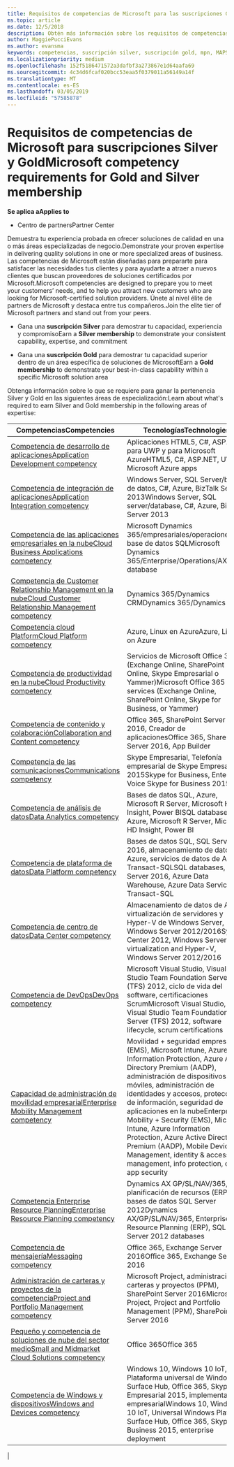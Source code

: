 ```yaml
---
title: Requisitos de competencias de Microsoft para las suscripciones Gold y Silver | Centro de partners
ms.topic: article
ms.date: 12/5/2018
description: Obtén más información sobre los requisitos de competencias para conseguir los niveles de suscripción Silver y Gold.
author: MaggiePucciEvans
ms.author: evansma
keywords: competencias, suscripción silver, suscripción gold, mpn, MAPS, competencia, Microsoft Partner Network, suscripción a la red
ms.localizationpriority: medium
ms.openlocfilehash: 152f5186471572a3dafbf3a273867e1d64aafa69
ms.sourcegitcommit: 4c34d6fcaf020bcc53eaa5f0379011a56149a14f
ms.translationtype: MT
ms.contentlocale: es-ES
ms.lasthandoff: 03/05/2019
ms.locfileid: "57585878"
---
```

# <a name="microsoft-competency-requirements-for-gold-and-silver-membership"></a><span data-ttu-id="20b90-104">Requisitos de competencias de Microsoft para suscripciones Silver y Gold</span><span class="sxs-lookup"><span data-stu-id="20b90-104">Microsoft competency requirements for Gold and Silver membership</span></span>

<span data-ttu-id="20b90-105">**Se aplica a**</span><span class="sxs-lookup"><span data-stu-id="20b90-105">**Applies to**</span></span>

- <span data-ttu-id="20b90-106">Centro de partners</span><span class="sxs-lookup"><span data-stu-id="20b90-106">Partner Center</span></span>

<span data-ttu-id="20b90-107">Demuestra tu experiencia probada en ofrecer soluciones de calidad en una o más áreas especializadas de negocio.</span><span class="sxs-lookup"><span data-stu-id="20b90-107">Demonstrate your proven expertise in delivering quality solutions in one or more specialized areas of business.</span></span> <span data-ttu-id="20b90-108">Las competencias de Microsoft están diseñadas para prepararte para satisfacer las necesidades tus clientes y para ayudarte a atraer a nuevos clientes que buscan proveedores de soluciones certificados por Microsoft.</span><span class="sxs-lookup"><span data-stu-id="20b90-108">Microsoft competencies are designed to prepare you to meet your customers’ needs, and to help you attract new customers who are looking for Microsoft-certified solution providers.</span></span> <span data-ttu-id="20b90-109">Únete al nivel élite de partners de Microsoft y destaca entre tus compañeros.</span><span class="sxs-lookup"><span data-stu-id="20b90-109">Join the elite tier of Microsoft partners and stand out from your peers.</span></span>

- <span data-ttu-id="20b90-110">Gana una **suscripción Silver** para demostrar tu capacidad, experiencia y compromiso</span><span class="sxs-lookup"><span data-stu-id="20b90-110">Earn a **Silver membership** to demonstrate your consistent capability, expertise, and commitment</span></span>

- <span data-ttu-id="20b90-111">Gana una **suscripción Gold** para demostrar tu capacidad superior dentro de un área específica de soluciones de Microsoft</span><span class="sxs-lookup"><span data-stu-id="20b90-111">Earn a **Gold membership** to demonstrate your best-in-class capability within a specific Microsoft solution area</span></span>

<span data-ttu-id="20b90-112">Obtenga información sobre lo que se requiere para ganar la pertenencia Silver y Gold en las siguientes áreas de especialización:</span><span class="sxs-lookup"><span data-stu-id="20b90-112">Learn about what's required to earn Silver and Gold membership in the following areas of expertise:</span></span>

<!-- Removed the ISV competency row as per Sarah Hodge on 12/5/18 

[ISV competency](https://partner.microsoft.com/en-us/membership/isv-competency)| Azure, SQL Server 2016,  Dynamics 365, Office 365, Windows Server 2019, System Center 2016|

-->

| <span data-ttu-id="20b90-113">Competencias</span><span class="sxs-lookup"><span data-stu-id="20b90-113">Competencies</span></span>  | <span data-ttu-id="20b90-114">Tecnologías</span><span class="sxs-lookup"><span data-stu-id="20b90-114">Technologies</span></span> |
|   ------------------   |   -------   |
| [<span data-ttu-id="20b90-115">Competencia de desarrollo de aplicaciones</span><span class="sxs-lookup"><span data-stu-id="20b90-115">Application Development competency</span></span>](https://partner.microsoft.com/membership/application-development-competency) | <span data-ttu-id="20b90-116">Aplicaciones HTML5, C#, ASP.NET, para UWP y para Microsoft Azure</span><span class="sxs-lookup"><span data-stu-id="20b90-116">HTML5, C#, ASP.NET, UWP, Microsoft Azure apps</span></span> |
| [<span data-ttu-id="20b90-117">Competencia de integración de aplicaciones</span><span class="sxs-lookup"><span data-stu-id="20b90-117">Application Integration competency</span></span>](https://partner.microsoft.com/membership/application-integration-competency) | <span data-ttu-id="20b90-118">Windows Server, SQL Server/base de datos, C#, Azure, BizTalk Server 2013</span><span class="sxs-lookup"><span data-stu-id="20b90-118">Windows Server, SQL server/database, C#, Azure, BizTalk Server 2013</span></span>|
| [<span data-ttu-id="20b90-119">Competencia de las aplicaciones empresariales en la nube</span><span class="sxs-lookup"><span data-stu-id="20b90-119">Cloud Business Applications competency</span></span>](https://partner.microsoft.com/membership/cloud-business-applications-competency)| <span data-ttu-id="20b90-120">Microsoft Dynamics 365/empresariales/operaciones/AX, base de datos SQL</span><span class="sxs-lookup"><span data-stu-id="20b90-120">Microsoft Dynamics 365/Enterprise/Operations/AX, SQL database</span></span> |
| [<span data-ttu-id="20b90-121">Competencia de Customer Relationship Management en la nube</span><span class="sxs-lookup"><span data-stu-id="20b90-121">Cloud Customer Relationship Management competency</span></span>](https://partner.microsoft.com/membership/cloud-customer-relationship-management-competency)| <span data-ttu-id="20b90-122">Dynamics 365/Dynamics CRM</span><span class="sxs-lookup"><span data-stu-id="20b90-122">Dynamics 365/Dynamics CRM</span></span> |
| [<span data-ttu-id="20b90-123">Competencia cloud Platform</span><span class="sxs-lookup"><span data-stu-id="20b90-123">Cloud Platform competency</span></span>](https://partner.microsoft.com/membership/cloud-platform-competency)| <span data-ttu-id="20b90-124">Azure, Linux en Azure</span><span class="sxs-lookup"><span data-stu-id="20b90-124">Azure, Linux on Azure</span></span> |
| [<span data-ttu-id="20b90-125">Competencia de productividad en la nube</span><span class="sxs-lookup"><span data-stu-id="20b90-125">Cloud Productivity competency</span></span>](https://partner.microsoft.com/membership/cloud-productivity-competency)| <span data-ttu-id="20b90-126">Servicios de Microsoft Office 365 (Exchange Online, SharePoint Online, Skype Empresarial o Yammer)</span><span class="sxs-lookup"><span data-stu-id="20b90-126">Microsoft Office 365 services (Exchange Online, SharePoint Online, Skype for Business, or Yammer)</span></span>|
| [<span data-ttu-id="20b90-127">Competencia de contenido y colaboración</span><span class="sxs-lookup"><span data-stu-id="20b90-127">Collaboration and Content competency</span></span>](https://partner.microsoft.com/membership/collaboration-and-content-competency)| <span data-ttu-id="20b90-128">Office 365, SharePoint Server 2016, Creador de aplicaciones</span><span class="sxs-lookup"><span data-stu-id="20b90-128">Office 365, SharePoint Server 2016, App Builder</span></span> |
| [<span data-ttu-id="20b90-129">Competencia de las comunicaciones</span><span class="sxs-lookup"><span data-stu-id="20b90-129">Communications competency</span></span>](https://partner.microsoft.com/membership/communications-competency)| <span data-ttu-id="20b90-130">Skype Empresarial, Telefonía empresarial de Skype Empresarial 2015</span><span class="sxs-lookup"><span data-stu-id="20b90-130">Skype for Business, Enterprise Voice Skype for Business 2015</span></span> |
| [<span data-ttu-id="20b90-131">Competencia de análisis de datos</span><span class="sxs-lookup"><span data-stu-id="20b90-131">Data Analytics competency</span></span>](https://partner.microsoft.com/membership/data-analytics-competency)| <span data-ttu-id="20b90-132">Bases de datos SQL, Azure, Microsoft R Server, Microsoft HD Insight, Power BI</span><span class="sxs-lookup"><span data-stu-id="20b90-132">SQL databases, Azure, Microsoft R Server, Microsoft HD Insight, Power BI</span></span> |
| [<span data-ttu-id="20b90-133">Competencia de plataforma de datos</span><span class="sxs-lookup"><span data-stu-id="20b90-133">Data Platform competency</span></span>](https://partner.microsoft.com/membership/data-platform-competency)| <span data-ttu-id="20b90-134">Bases de datos SQL, SQL Server 2016, almacenamiento de datos de Azure, servicios de datos de Azure, Transact-SQL</span><span class="sxs-lookup"><span data-stu-id="20b90-134">SQL databases, SQL Server 2016, Azure Data Warehouse, Azure Data Services, Transact-SQL</span></span> |
| [<span data-ttu-id="20b90-135">Competencia de centro de datos</span><span class="sxs-lookup"><span data-stu-id="20b90-135">Data Center competency</span></span>](https://partner.microsoft.com/membership/datacenter-competency)| <span data-ttu-id="20b90-136">Almacenamiento de datos de Azure, virtualización de servidores y Hyper-V de Windows Server, Windows Server 2012/2016</span><span class="sxs-lookup"><span data-stu-id="20b90-136">System Center 2012, Windows Server virtualization and Hyper-V, Windows Server 2012/2016</span></span> |
| [<span data-ttu-id="20b90-137">Competencia de DevOps</span><span class="sxs-lookup"><span data-stu-id="20b90-137">DevOps competency</span></span>](https://partner.microsoft.com/membership/devops-competency)| <span data-ttu-id="20b90-138">Microsoft Visual Studio, Visual Studio Team Foundation Server (TFS) 2012, ciclo de vida del software, certificaciones Scrum</span><span class="sxs-lookup"><span data-stu-id="20b90-138">Microsoft Visual Studio, Visual Studio Team Foundation Server (TFS) 2012, software lifecycle, scrum certifications</span></span> |
| [<span data-ttu-id="20b90-139">Capacidad de administración de movilidad empresarial</span><span class="sxs-lookup"><span data-stu-id="20b90-139">Enterprise Mobility Management competency</span></span>](https://partner.microsoft.com/membership/enterprise-mobility-management-competency)| <span data-ttu-id="20b90-140">Movilidad + seguridad empresarial (EMS), Microsoft Intune, Azure Information Protection, Azure Active Directory Premium (AADP), administración de dispositivos móviles, administración de identidades y accesos, protección de información, seguridad de aplicaciones en la nube</span><span class="sxs-lookup"><span data-stu-id="20b90-140">Enterprise Mobility + Security (EMS), Microsoft Intune, Azure Information Protection, Azure Active Directory Premium (AADP), Mobile Device Management, identity & access management, info protection, cloud app security</span></span> |
| [<span data-ttu-id="20b90-141">Competencia Enterprise Resource Planning</span><span class="sxs-lookup"><span data-stu-id="20b90-141">Enterprise Resource Planning competency</span></span>](https://partner.microsoft.com/membership/enterprise-resource-planning-competency)| <span data-ttu-id="20b90-142">Dynamics AX GP/SL/NAV/365, planificación de recursos (ERP), bases de datos SQL Server 2012</span><span class="sxs-lookup"><span data-stu-id="20b90-142">Dynamics AX/GP/SL/NAV/365, Enterprise Resource Planning (ERP), SQL Server 2012 databases</span></span>  |
| [<span data-ttu-id="20b90-143">Competencia de mensajería</span><span class="sxs-lookup"><span data-stu-id="20b90-143">Messaging competency</span></span>](https://partner.microsoft.com/membership/messaging-competency)| <span data-ttu-id="20b90-144">Office 365, Exchange Server 2016</span><span class="sxs-lookup"><span data-stu-id="20b90-144">Office 365, Exchange Server 2016</span></span> |
| [<span data-ttu-id="20b90-145">Administración de carteras y proyectos de la competencia</span><span class="sxs-lookup"><span data-stu-id="20b90-145">Project and Portfolio Management competency</span></span>](https://partner.microsoft.com/membership/project-portfolio-management-competency)| <span data-ttu-id="20b90-146">Microsoft Project, administración de carteras y proyectos (PPM), SharePoint Server 2016</span><span class="sxs-lookup"><span data-stu-id="20b90-146">Microsoft Project, Project and Portfolio Management (PPM), SharePoint Server 2016</span></span>|
| [<span data-ttu-id="20b90-147">Pequeño y competencia de soluciones de nube del sector medio</span><span class="sxs-lookup"><span data-stu-id="20b90-147">Small and Midmarket Cloud Solutions competency</span></span>](https://partner.microsoft.com/membership/small-midmarket-cloud-solutions-competency)| <span data-ttu-id="20b90-148">Office 365</span><span class="sxs-lookup"><span data-stu-id="20b90-148">Office 365</span></span> |
| [<span data-ttu-id="20b90-149">Competencia de Windows y dispositivos</span><span class="sxs-lookup"><span data-stu-id="20b90-149">Windows and Devices competency</span></span>](https://partner.microsoft.com/membership/windows-and-devices-competency)| <span data-ttu-id="20b90-150">Windows 10, Windows 10 IoT, Plataforma universal de Windows, Surface Hub, Office 365, Skype Empresarial 2015, implementación empresarial</span><span class="sxs-lookup"><span data-stu-id="20b90-150">Windows 10, Windows 10 IoT, Universal Windows Platform, Surface Hub, Office 365, Skype for Business 2015, enterprise deployment</span></span> |
|